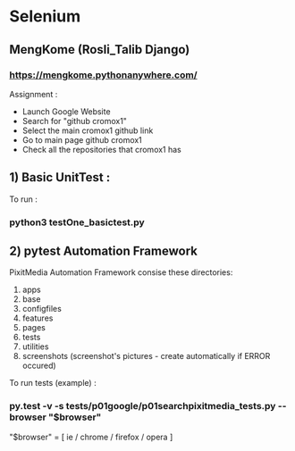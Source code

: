 # Selenium

## MengKome (Rosli_Talib Django)

### https://mengkome.pythonanywhere.com/ 

Assignment :

- Launch Google Website
- Search for "github cromox1"
- Select the main cromox1 github link
- Go to main page github cromox1
- Check all the repositories that cromox1 has

## 1) Basic UnitTest :

To run :

### python3 testOne_basictest.py

## 2) pytest Automation Framework

PixitMedia Automation Framework consise these directories:

1) apps
2) base
3) configfiles
4) features
5) pages
6) tests
7) utilities
8) screenshots (screenshot's pictures - create automatically if ERROR occured)

To run tests (example) :

### py.test -v -s tests/p01google/p01searchpixitmedia_tests.py --browser "$browser"

"$browser" = [ ie / chrome / firefox / opera ]

